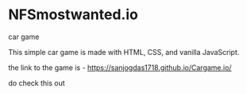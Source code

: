 # NFSmostwanted.io
car game

This simple car game is made with HTML, CSS, and vanilla JavaScript.

the link to the game is - https://sanjogdas1718.github.io/Cargame.io/

do check this out 
